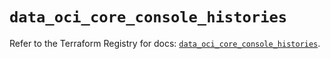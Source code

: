 # `data_oci_core_console_histories`

Refer to the Terraform Registry for docs: [`data_oci_core_console_histories`](https://registry.terraform.io/providers/hashicorp/oci/7.19.0/docs/data-sources/core_console_histories).
